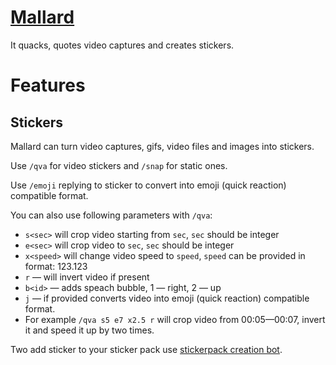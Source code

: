 # [Mallard](https://t.me/cryakwa_bot)
It quacks, quotes video captures and creates stickers.
# Features
## Stickers
Mallard can turn video captures, gifs, video files and images into stickers.

Use `/qva` for video stickers and `/snap` for static ones.

Use `/emoji` replying to sticker to convert into emoji (quick reaction) compatible format.

You can also use following parameters with `/qva`:
* `s<sec>` will crop video starting from `sec`, `sec` should be integer
* `e<sec>` will crop video to `sec`, `sec` should be integer
* `x<speed>` will change video speed to `speed`, `speed` can be provided in format: 123.123
* `r` — will invert video if present
* `b<id>` — adds speach bubble, 1 — right, 2 — up
* `j` — if provided converts video into emoji (quick reaction) compatible format.
* For example `/qva s5 e7 x2.5 r` will crop video from 00:05—00:07, invert it and speed it up by two times.

Two add sticker to your sticker pack use [stickerpack creation bot](https://t.me/fStikBot).
